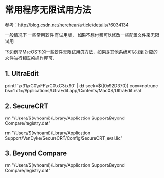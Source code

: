 # 常用程序无限试用方法

参考：http://blog.csdn.net/herehear/article/details/76034134

一般情况下 一些常用软件 有试用版， 如果不想付费可以修改一些配置文件来无限试用

下边例举MacOS下的一些软件无限试用的方法，如果是其他系统可以找到对应的文件进行相应的操作即可。

## 1. UltraEdit

printf '\x31\xC0\xFF\xC0\xC3\x90' | dd seek=$((0x92D370)) conv=notrunc bs=1 of=/Applications/UltraEdit.app/Contents/MacOS/UltraEdit.real

## 2. SecureCRT

rm "/Users/$(whoami)/Library/Application Support/Beyond Compare/registry.dat"

rm "/Users/$(whoami)/Library/Application Support/VanDyke/SecureCRT/Config/SecureCRT_eval.lic"

## 3. Beyond Compare

rm "/Users/$(whoami)/Library/Application Support/Beyond Compare/registry.dat"

